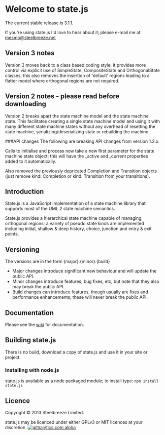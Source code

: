 # Welcome to state.js

The current stable release is 3.1.1.

If you're using state.js I'd love to hear about it; please e-mail me at mesmo@steelbreeze.net 

## Version 3 notes
Version 3 moves back to a class based coding style; it provides more control via explicit use of SimpleState, CompositeState and OrthogonalState classes; this also removes the insertion of 'default' regions leading to a flatter model where orthogonal regions are not required.

## Version 2 notes - please read before downloading
Version 2 breaks apart the state machine model and the state machine state. This facilitates creating a single state machine model and using it with many different state machine states without any overhead of resetting the state machine, serializing/deserializing state or rebuilding the machine.

###API changes
The following are breaking API changes from version 1.2.x:

Calls to initialise and process now take a new first parameter for the state machine state object; this will have the _active and _current properties added to it automatically.

Also removed the previously depricated Completion and Transition objects (just remove kind: Completion or kind: Transition from your transitions).

## Introduction
State.js is a JavaScript implementation of a state machine library that supports most of the UML 2 state machine semantics.

State.js provides a hierarchical state machine capable of managing orthogonal regions; a variety of pseudo state kinds are implemented including initial, shallow & deep history, choice, junction and entry & exit points. 

## Versioning
The versions are in the form {major}.{minor}.{build}
* Major changes introduce significant new behaviour and will update the public API.
* Minor changes introduce features, bug fixes, etc, but note that they also may break the public API.
* Build changes can introduce features, though usually are fixes and performance enhancements; these will never break the public API.

## Documentation
Please see the [wiki](https://github.com/steelbreeze/state.js/wiki) for documentation.

## Building state.js
There is no build, download a copy of state.js and use it in your site or project.
### Installing with node.js
state.js is available as a node packaged module; to install type:
`npm install state.js`

## Licence
Copyright © 2013 Steelbreeze Limited.

state.js may be licenced under either GPLv3 or MIT licences at your discretion.
[![githalytics.com alpha](https://cruel-carlota.pagodabox.com/1481fb51f491522f451063ef0b9604c7 "githalytics.com")](http://githalytics.com/steelbreeze/state.js)
